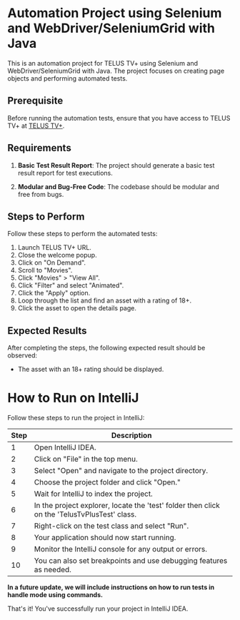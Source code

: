 # Automation Project using Selenium and WebDriver/SeleniumGrid with Java

This is an automation project for TELUS TV+ using Selenium and WebDriver/SeleniumGrid with Java. The project focuses on creating page objects and performing automated tests.

## Prerequisite

Before running the automation tests, ensure that you have access to TELUS TV+ at [TELUS TV+](https://telustvplus.com/#/).

## Requirements

1. **Basic Test Result Report**: The project should generate a basic test result report for test executions.

2. **Modular and Bug-Free Code**: The codebase should be modular and free from bugs.

## Steps to Perform

Follow these steps to perform the automated tests:

1. Launch TELUS TV+ URL.
2. Close the welcome popup.
3. Click on "On Demand".
4. Scroll to "Movies".
5. Click "Movies" > "View All".
6. Click "Filter" and select "Animated".
7. Click the "Apply" option.
8. Loop through the list and find an asset with a rating of 18+.
9. Click the asset to open the details page.

## Expected Results

After completing the steps, the following expected result should be observed:

- The asset with an 18+ rating should be displayed.

# How to Run on IntelliJ

Follow these steps to run the project in IntelliJ:

| Step | Description |
|------|-------------|
| 1    | Open IntelliJ IDEA. |
| 2    | Click on "File" in the top menu. |
| 3    | Select "Open" and navigate to the project directory. |
| 4    | Choose the project folder and click "Open." |
| 5    | Wait for IntelliJ to index the project. |
| 6    | In the project explorer, locate the 'test' folder then click on the 'TelusTvPlusTest' class. |
| 7    | Right-click on the test class and select "Run". |
| 8    | Your application should now start running. |
| 9    | Monitor the IntelliJ console for any output or errors. |
| 10   | You can also set breakpoints and use debugging features as needed. |

**In a future update, we will include instructions on how to run tests in handle mode using commands.**

That's it! You've successfully run your project in IntelliJ IDEA.
